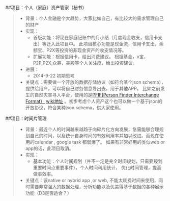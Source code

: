 ##项目：个人（家庭）资产管家（秘书）

> * 背景：个人金融是个大趋势，大家比如自己，有比较大的需求管理自己的财产
> * 实现：
>     * 首版功能：将现在家庭记账中的月小结（月度现金收支，信用卡支出）等迁入此项目中。 此项目核心功能是现金流，信用卡支出，余额宝、P2X等投资的非现金资产的收支情况等。
>     * 扩展功能：根据信用卡，给出消费建议。  根据基金，x宝，P2P,P2X,众筹，美股等个人关注度，给出投资建议。
> * 进展：
>     * 2014-9-22 初期思考
> * 关键点：需要做一个开放的数据存储协议（如符合某个json schema），提供给用户，可以将自己财务信息导出去，用于其他APP。 比如之前发生的自然灾害寻人平台，使用的是[PFIF(Person Finder Interchange Format）](http://zesty.ca/pfif/) [wiki地址](http://en.wikipedia.org/wiki/People_Finder_Interchange_Format) 。初步考虑个人资产这个也可以做一个基于json的开放协议，符合某种json schema，供大家使用。



##项目：时间片管理

> * 背景：最近个人的时间越来越趋于向碎片化方向发展，急需能够合理规划自己的时间，以及统计自身时间的有效利用率并加以改进。而现在使用的calendar , google task 都弱爆了。 如果有非常好用的类似web or app的话，此项目取消。
> * 实现： 
>     * 基本功能：个人时间规划（并不一定是完全时间规划，只需要规划重要时间点重要事件），个人时间利用统计， 优化时间管理，提高做事效率。
> * 关键点：该native or hybrid app ,or web, 不能太耗费时间来使用，同时需要非常强大的数据处理，分析功能以及优美得基于数据的各种展示功能（D3是否适合？）